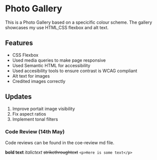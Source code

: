 # Photo Gallery
This is a Photo Gallery based on a specicific colour scheme. The gallery showcases my use HTML,CSS flexbox and alt text.

## Features
- CSS Flexbox
- Used media queries to make page responsive
- Used Semantic HTML for accessibility
- Used accesibility tools to ensure contrast is WCAG compliant
- Alt text for images
- Credited images correctly

## Updates
1. Improve portait image visibility
2. Fix aspect ratios
3. Implement tonal filters

### Code Review (14th May)
Code reviews can be found in the coe-review md file.

**bold text**
*italictext*
~~strikethroughtext~~
`<p>Here is some text</p>`